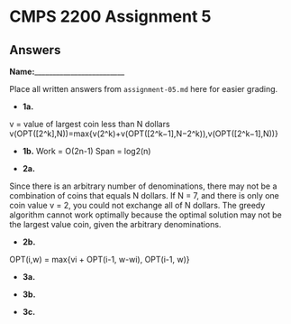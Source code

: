 # CMPS 2200 Assignment 5
## Answers

**Name:**_________________________


Place all written answers from `assignment-05.md` here for easier grading.





- **1a.**

v = value of largest coin less than N dollars
v(OPT([2^k],N))=max{v(2^k)+v(OPT([2^k−1],N−2^k)),v(OPT([2^k−1],N))}

- **1b.**
Work = O(2n-1)
Span = log2(n)


- **2a.**

Since there is an arbitrary number of denominations, there may not be a combination of coins that equals N dollars. If N = 7, and there is only one coin value v = 2, you could not exchange all of N dollars. The greedy algorithm cannot work optimally because the optimal solution may not be the largest value coin, given the arbitrary denominations.


- **2b.**

OPT(i,w) = max{vi + OPT(i-1, w-wi), OPT(i-1, w)}



- **3a.**






- **3b.**






- **3c.**



